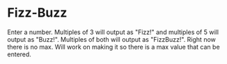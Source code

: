 # Fizz-Buzz
Enter a number. Multiples of 3 will output as "Fizz!" and multiples of 5 will output as "Buzz!". Multiples of both will output as "FizzBuzz!".
Right now there is no max. Will work on making it so there is a max value that can be entered.
